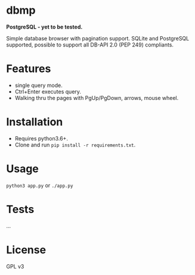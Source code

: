 # dbmp

**PostgreSQL - yet to be tested.**

Simple database browser with pagination support. SQLite and PostgreSQL supported, possible to support all DB-API 2.0 (PEP 249) compliants.

# Features

- single query mode.    
- Ctrl+Enter executes query.    
- Walking thru the pages with PgUp/PgDown, arrows, mouse wheel.    


# Installation

- Requires python3.6+.
- Clone and run ```pip install -r requirements.txt```.

# Usage
```python3 app.py``` or ```./app.py```

# Tests
...

# License
GPL v3
